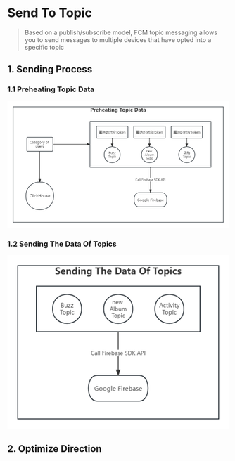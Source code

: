 # Send To Topic
> Based on a publish/subscribe model, FCM topic messaging allows you to send messages to multiple devices that have opted into a specific topic

## 1. Sending Process

### 1.1 Preheating Topic Data

![Fcm Pushing Design (3) - Preheating Topic Data](../../Material/image/Fcm%20Pushing%20Design%20(3)%20-%20Preheating%20Topic%20Data.png)

### 1.2 Sending The Data Of Topics

![Fcm Pushing Design (3) - Sending The Data Of Topics](../../Material/image/Fcm%20Pushing%20Design%20(3)%20-%20Sending%20The%20Data%20Of%20Topics.png)

## 2. Optimize Direction